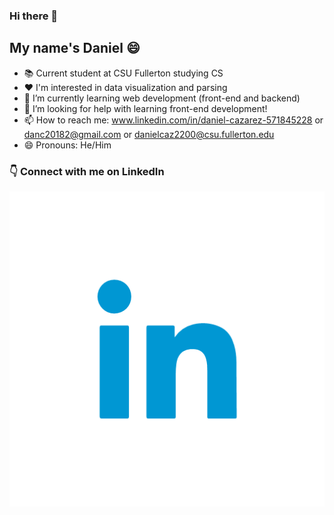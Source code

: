### Hi there 👋
## My name's Daniel :smile:
- :books: Current student at CSU Fullerton studying CS
- :heart: I'm interested in data visualization and parsing
- 🌱 I’m currently learning web development (front-end and backend)
- 🤔 I’m looking for help with learning front-end development!
- 📫 How to reach me: www.linkedin.com/in/daniel-cazarez-571845228 or danc20182@gmail.com or danielcaz2200@csu.fullerton.edu
- 😄 Pronouns: He/Him

### 👇 Connect with me on LinkedIn
[![LinkedIn Image](linkedin-img.png)](https://www.linkedin.com/in/daniel-cazarez-571845228)
